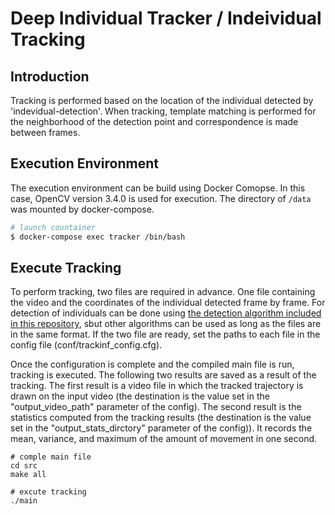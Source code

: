 # Deep Individual Tracker / Indeividual Tracking
## Introduction
Tracking is performed based on the location of the individual detected by 'indevidual-detection'. When tracking, template matching is performed for the neighborhood of the detection point and correspondence is made between frames.

## Execution Environment
The execution environment can be build using Docker Comopse. In this case, OpenCV version 3.4.0 is used for execution. The directory of `/data` was mounted by docker-compose.

``` bash
# launch countainer
$ docker-compose exec tracker /bin/bash
```

## Execute Tracking
To perform tracking, two files are required in advance. One file containing the video and the coordinates of the individual detected frame by frame. For detection of individuals can be done using [the detection algorithm included in this repository](https://github.com/kenya-sk/deep-individual-tracker/tree/master/individual-detection), sbut other algorithms can be used as long as the files are in the same format. If the two file are ready, set the paths to each file in the config file (conf/trackinf_config.cfg).

Once the configuration is complete and the compiled main file is run, tracking is executed. The following two results are saved as a result of the tracking. The first result is a video file in which the tracked trajectory is drawn on the input video (the destination is the value set in the "output_video_path" parameter of the config). The second result is the statistics computed from the tracking results (the destination is the value set in the "output_stats_dirctory" parameter of the config)). It records the mean, variance, and maximum of the amount of movement in one second.

```
# comple main file
cd src
make all

# excute tracking
./main
```
